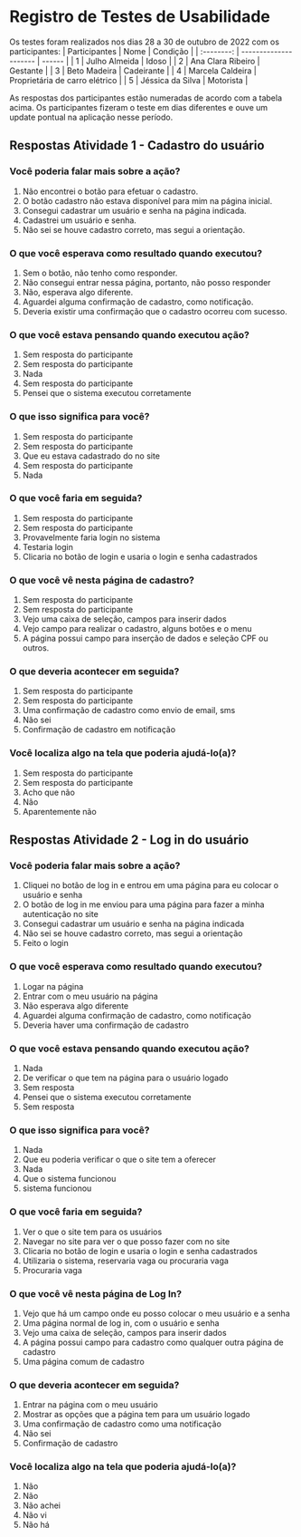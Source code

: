 # Registro de Testes de Usabilidade

Os testes foram realizados nos dias 28 a 30 de outubro de 2022 com os participantes:
| Participantes | Nome | Condição |
| :--------: | --------------------- | ------ |
| 1 | Julho Almeida | Idoso |
| 2 | Ana Clara Ribeiro | Gestante |
| 3 | Beto Madeira | Cadeirante |
| 4 | Marcela Caldeira | Proprietária de carro elétrico |
| 5 | Jéssica da Silva | Motorista |

As respostas dos participantes estão numeradas de acordo com a tabela acima. Os participantes fizeram o teste em dias diferentes e ouve um update pontual na aplicação nesse período.

## Respostas Atividade 1 - Cadastro do usuário

### Você poderia falar mais sobre a ação?
01. Não encontrei o botão para efetuar o cadastro.
02. O botão cadastro não estava disponível para mim na página inicial.
03. Consegui cadastrar um usuário e senha na página indicada.
04. Cadastrei um usuário e senha.
05. Não sei se houve cadastro correto, mas segui a orientação.

### O que você esperava como resultado quando executou?
01. Sem o botão, não tenho como responder.
02. Não consegui entrar nessa página, portanto, não posso responder
03. Não, esperava algo diferente.
04. Aguardei alguma confirmação de cadastro, como notificação.
05. Deveria existir uma confirmação que o cadastro ocorreu com sucesso.

### O que você estava pensando quando executou ação?
01. Sem resposta do participante
02. Sem resposta do participante
03. Nada
04. Sem resposta do participante
05. Pensei que o sistema executou corretamente

### O que isso significa para você?
01. Sem resposta do participante
02. Sem resposta do participante
03. Que eu estava cadastrado do no site
04. Sem resposta do participante
05. Nada

### O que você faria em seguida?
01. Sem resposta do participante
02. Sem resposta do participante
03. Provavelmente faria login no sistema
04. Testaria login
05. Clicaria no botão de login e usaria o login e senha cadastrados

### O que você vê nesta página de cadastro?
01. Sem resposta do participante
02. Sem resposta do participante
03. Vejo uma caixa de seleção, campos para inserir dados
04. Vejo campo para realizar o cadastro, alguns botões e o menu
05. A página possui campo para inserção de dados e seleção CPF ou outros.

### O que deveria acontecer em seguida?
01. Sem resposta do participante
02. Sem resposta do participante
03. Uma confirmação de cadastro como envio de email, sms
04. Não sei
05. Confirmação de cadastro em notificação

### Você localiza algo na tela que poderia ajudá-lo(a)?
01. Sem resposta do participante
02. Sem resposta do participante
03. Acho que não
04. Não
05. Aparentemente não

## Respostas Atividade 2 - Log in do usuário

### Você poderia falar mais sobre a ação?
01. Cliquei no botão de log in e entrou em uma página para eu colocar o usuário e senha
02. O botão de log in me enviou para uma página para fazer a minha autenticação no site
03. Consegui cadastrar um usuário e senha na página indicada
04. Não sei se houve cadastro correto, mas segui a orientação
05. Feito o login

### O que você esperava como resultado quando executou?
01. Logar na página
02. Entrar com o meu usuário na página
03. Não esperava algo diferente
04. Aguardei alguma confirmação de cadastro, como notificação
05. Deveria haver uma confirmação de cadastro

### O que você estava pensando quando executou ação?
01. Nada
02. De verificar o que tem na página para o usuário logado
03. Sem resposta
04. Pensei que o sistema executou corretamente
05. Sem resposta

### O que isso significa para você?
01. Nada
02. Que eu poderia verificar o que o site tem a oferecer
03. Nada
04. Que o sistema funcionou
05. sistema funcionou

### O que você faria em seguida?
01. Ver o que o site tem para os usuários
02. Navegar no site para ver o que posso fazer com no site
03. Clicaria no botão de login e usaria o login e senha cadastrados
04. Utilizaria o sistema, reservaria vaga ou procuraria vaga
05. Procuraria vaga

### O que você vê nesta página de Log In?
01. Vejo que há um campo onde eu posso colocar o meu usuário e a senha
02. Uma página normal de log in, com o usuário e senha
03. Vejo uma caixa de seleção, campos para inserir dados
04. A página possui campo para cadastro como qualquer outra página de cadastro
05. Uma página comum de cadastro

### O que deveria acontecer em seguida?
01. Entrar na página com o meu usuário
02. Mostrar as opções que a página tem para um usuário logado
03. Uma confirmação de cadastro como uma notificação
04. Não sei
05. Confirmação de cadastro

### Você localiza algo na tela que poderia ajudá-lo(a)?
01. Não
02. Não
03. Não achei
04. Não vi
05. Não há
